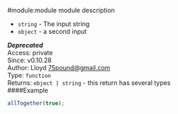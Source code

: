 #module:module
module description


 -  `string` - The input string
 -  `object` - a second input

***Deprecated***  
Access: private  
Since: v0.10.28  
Author: Lloyd <75pound@gmail.com>  
Type: `function`  
Returns: `object | string` - this return has several types  
####Example
```js
allTogether(true);
```

